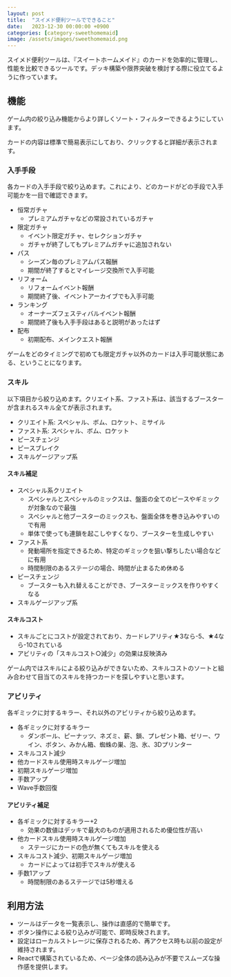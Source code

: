 ```yaml
---
layout: post
title:  "スイメド便利ツールでできること"
date:   2023-12-30 00:00:00 +0900
categories: [category-sweethomemaid]
image: /assets/images/sweethomemaid.png
---
```


スイメド便利ツールは、『スイートホームメイド』のカードを効率的に管理し、性能を比較できるツールです。デッキ構築や限界突破を検討する際に役立てるように作っています。

## 機能

ゲーム内の絞り込み機能からより詳しくソート・フィルターできるようにしています。

カードの内容は標準で簡易表示にしており、クリックすると詳細が表示されます。

### 入手手段

各カードの入手手段で絞り込めます。これにより、どのカードがどの手段で入手可能かを一目で確認できます。

- 恒常ガチャ
  - プレミアムガチャなどの常設されているガチャ
- 限定ガチャ
  - イベント限定ガチャ、セレクションガチャ
  - ガチャが終了してもプレミアムガチャに追加されない
- パス
  - シーズン毎のプレミアムパス報酬
  - 期間が終了するとマイレージ交換所で入手可能
- リフォーム
  - リフォームイベント報酬
  - 期間終了後、イベントアーカイブでも入手可能
- ランキング
  - オーナーズフェスティバルイベント報酬
  - 期間終了後も入手手段はあると説明があったはず
- 配布
  - 初期配布、メインクエスト報酬

ゲームをどのタイミングで初めても限定ガチャ以外のカードは入手可能状態にある、ということになります。

### スキル

以下項目から絞り込めます。クリエイト系、ファスト系は、該当するブースターが含まれるスキル全てが表示されます。

- クリエイト系: スペシャル、ボム、ロケット、ミサイル
- ファスト系: スペシャル、ボム、ロケット
- ピースチェンジ
- ピースブレイク
- スキルゲージアップ系

#### スキル補足

- スペシャル系クリエイト 
  - スペシャルとスペシャルのミックスは、盤面の全てのピースやギミックが対象なので最強
  - スペシャルと他ブースターのミックスも、盤面全体を巻き込みやすいので有用
  - 単体で使っても連鎖を起こしやすくなり、ブースターを生成しやすい
- ファスト系 
  - 発動場所を指定できるため、特定のギミックを狙い撃ちしたい場合などに有用
  - 時間制限のあるステージの場合、時間が止まるため休める
- ピースチェンジ
  - ブースターも入れ替えることができ、ブースターミックスを作りやすくなる
- スキルゲージアップ系

#### スキルコスト

- スキルごとにコストが設定されており、カードレアリティ★3なら-5、★4なら-10されている
- アビリティの「スキルコスト○減少」の効果は反映済み

ゲーム内ではスキルによる絞り込みができないため、スキルコストのソートと組み合わせて目当てのスキルを持つカードを探しやすいと思います。




### アビリティ

各ギミックに対するキラー、それ以外のアビリティから絞り込めます。

- 各ギミックに対するキラー
  - ダンボール、ピーナッツ、ネズミ、薪、鎖、プレゼント箱、ゼリー、ワイン、ボタン、みかん箱、蜘蛛の巣、泡、氷、3Dプリンター
- スキルコスト減少
- 他カードスキル使用時スキルゲージ増加
- 初期スキルゲージ増加
- 手数アップ
- Wave手数回復

#### アビリティ補足

- 各ギミックに対するキラー+2
  - 効果の数値はデッキで最大のものが適用されるため優位性が高い
- 他カードスキル使用時スキルゲージ増加
  - ステージにカードの色が無くてもスキルを使える
- スキルコスト減少、初期スキルゲージ増加
  - カードによっては初手でスキルが使える
- 手数1アップ
  - 時間制限のあるステージでは5秒増える


## 利用方法

- ツールはデータを一覧表示し、操作は直感的で簡単です。
- ボタン操作による絞り込みが可能で、即時反映されます。
- 設定はローカルストレージに保存されるため、再アクセス時も以前の設定が維持されます。
- Reactで構築されているため、ページ全体の読み込みが不要でスムーズな操作感を提供します。

